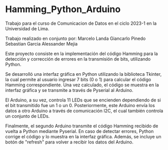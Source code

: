 # Hamming_Python_Arduino
Trabajo para el curso de Comunicacion de Datos en el ciclo 2023-1 en la Universidad de Lima.

Trabajo realizado en conjunto por:
Marcelo Landa
Giancarlo Pinedo
Sebastian Garcia
Alessander Mejia

Este proyecto consiste en la implementación del código Hamming para la detección y corrección de errores en la transmisión de bits, utilizando Python.

Se desarrolló una interfaz gráfica en Python utilizando la biblioteca Tkinter, la cual permite al usuario ingresar 7 bits (0 o 1) para calcular el código Hamming correspondiente. Una vez calculado, el código se muestra en la interfaz gráfica y se transmite a través de Pyserial al Arduino.

El Arduino, a su vez, controla 11 LEDs que se encienden dependiendo de si el bit transmitido fue un 1 o un 0. Posteriormente, este Arduino envía los datos a otro Arduino a través de comunicación I2C, el cual también controla un conjunto de LEDs.

Finalmente, el segundo Arduino transmite el código Hamming recibido de vuelta a Python mediante Pyserial. En caso de detectar errores, Python corrige el código y lo muestra en la interfaz gráfica. Además, se incluye un botón de "refresh" para volver a recibir los datos del Arduino.
